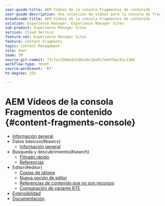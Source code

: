 ```yaml
---
user-guide-title: AEM Vídeos de la consola Fragmentos de contenido
user-guide-description: Una colección de vídeos para la consola de fragmentos de contenido de Adobe Experience Manager.
breadcrumb-title: AEM Vídeos de la consola Fragmentos de contenido
solution: Experience Manager, Experience Manager Sites
sub-product: Experience Manager Sites
version: Cloud Service
feature-set: Experience Manager Sites
feature: Content Fragments
topic: Content Management
role: User
team: TM
source-git-commit: 73c7a13586edc5dbe16c16e017ee6f8ac91c1380
workflow-type: tm+mt
source-wordcount: '67'
ht-degree: 25%

---
```



# AEM Vídeos de la consola Fragmentos de contenido {#content-fragments-console}

+ [Información general](overview.md)
+ Datos básicos{#basics}
   + [Información general](./basics/content-fragments-console.md)
+ Búsqueda y descubrimiento{#search}
   + [Filtrado rápido](search/fast-filtering.md)
   + [Referencias](search/references.md)
+ Editor{#editor}
   + [Copias de idioma](editor/language-copies.md)
   + [Nueva opción de editor](editor/new-editor-toggle.md)
   + [Referencias de contenido que no son recursos](editor/non-asset-content-references.md)
   + [Comparación de variante RTE](editor/rte-variant-compare.md)
+ [Extensibilidad](https://experienceleague.adobe.com/docs/experience-manager-learn/cloud-service/developing/extensibility/content-fragments/overview.html)
+ [Documentación](https://experienceleague.adobe.com/docs/experience-manager-cloud-service/content/sites/administering/content-fragments/content-fragments-console.html?lang=es).
